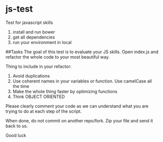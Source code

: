 # js-test
Test for javascript skills

1. install and run bower
2. get all dependencies
3. run your environment in local

##Tasks
The goal of this test is to evaluate your JS skills. Open index.js and refactor the whole code to your most beautiful way.

Thing to include in your refactor:

1. Avoid duplications
2. Use coherent names in your variables or function. Use camelCase all the time
3. Make the whole thing faster by optimizing functions
4. Think OBJECT ORIENTED

Please clearly comment your code as we can understand what you are trying to do at each step of the script.

When done, do not commit on another repo/fork. Zip your file and send it back to us.

Good luck
